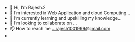 - 👋 Hi, I’m Rajesh.S
- 👀 I’m interested in Web Application and cloud Computing...
- 🌱 I’m currently learning and upskilling my knowledge...
- 💞️ I’m looking to collaborate on ...
- 📫 How to reach me ...rajesh1001999@gmail.com
- 

<!---
rajesh1917/rajesh1917 is a ✨ special ✨ repository because its `README.md` (this file) appears on your GitHub profile.
You can click the Preview link to take a look at your changes.
--->
